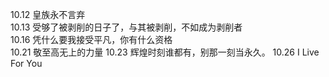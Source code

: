 10.12 皇族永不言弃  
10.13 受够了被剥削的日子了，与其被剥削，不如成为剥削者  
10.16 凭什么要我接受平凡，你有什么资格  
10.21 敬至高无上的力量
10.23 辉煌时刻谁都有，别那一刻当永久。
10.26 I Live For You